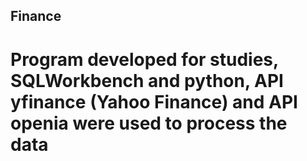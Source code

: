 ## Finance

# Program developed for studies, SQLWorkbench and python, API yfinance (Yahoo Finance) and API openia were used to process the data
 
 
